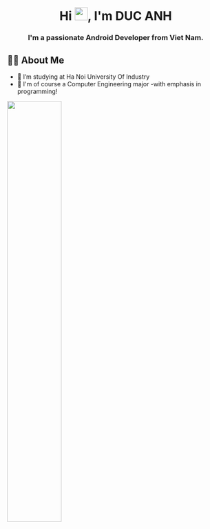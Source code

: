 <h1 align="center">Hi <img src="https://raw.githubusercontent.com/MartinHeinz/MartinHeinz/master/wave.gif" width="30px">, I'm DUC ANH</h1>
<h3 align="center">I'm a passionate Android Developer from Viet Nam.</h3>


## 🙋‍♂️ About Me

- 🔭 I’m studying at Ha Noi University Of Industry
- 🌱  I'm of course a Computer Engineering major -with emphasis in programming!
<img alt="" width="50%" class="hCL kVc L4E MIw" importance="auto" loading="auto" src="https://i.pinimg.com/originals/8a/2e/4c/8a2e4c79a1b9c983dc6bf8d6cbada43a.gif">





